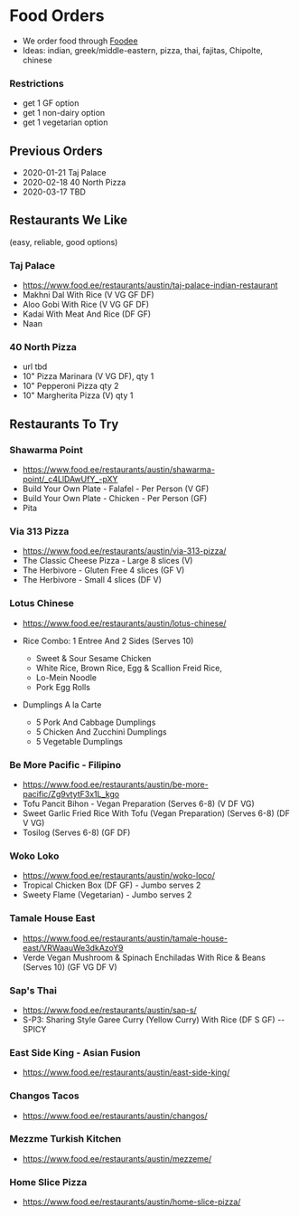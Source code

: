 # Food Orders
* We order food through [Foodee](https://www.food.ee/restaurants/austin/)
* Ideas: indian, greek/middle-eastern, pizza, thai, fajitas, Chipolte, chinese

### Restrictions
* get 1 GF option
* get 1 non-dairy option
* get 1 vegetarian option


## Previous Orders
* 2020-01-21 Taj Palace
* 2020-02-18 40 North Pizza
* 2020-03-17 TBD


## Restaurants We Like
(easy, reliable, good options)

### Taj Palace
* https://www.food.ee/restaurants/austin/taj-palace-indian-restaurant
* Makhni Dal With Rice (V VG GF DF)
* Aloo Gobi With Rice (V VG GF DF)
* Kadai With Meat And Rice (DF GF)
* Naan


### 40 North Pizza
* url tbd
* 10" Pizza Marinara (V VG DF), qty 1
* 10" Pepperoni Pizza qty 2
* 10" Margherita Pizza (V) qty 1



## Restaurants To Try

### Shawarma Point
* https://www.food.ee/restaurants/austin/shawarma-point/_c4LlDAwUfY_-pXY
* Build Your Own Plate - Falafel - Per Person (V GF)
* Build Your Own Plate - Chicken - Per Person (GF)
* Pita

### Via 313 Pizza
* https://www.food.ee/restaurants/austin/via-313-pizza/
* The Classic Cheese Pizza - Large 8 slices (V)
* The Herbivore - Gluten Free 4 slices (GF V)
* The Herbivore - Small 4 slices (DF V)


### Lotus Chinese
* https://www.food.ee/restaurants/austin/lotus-chinese/
* Rice Combo: 1 Entree And 2 Sides (Serves 10)
  * Sweet & Sour Sesame Chicken
  * White Rice, Brown Rice, Egg & Scallion Freid Rice,
  * Lo-Mein Noodle
  * Pork Egg Rolls

* Dumplings A la Carte
  * 5 Pork And Cabbage Dumplings
  * 5 Chicken And Zucchini Dumplings
  * 5 Vegetable Dumplings


### Be More Pacific - Filipino
* https://www.food.ee/restaurants/austin/be-more-pacific/Zg9vtytF3x1L_kgo
* Tofu Pancit Bihon - Vegan Preparation (Serves 6-8) (V DF VG)
* Sweet Garlic Fried Rice With Tofu (Vegan Preparation) (Serves 6-8) (DF V VG)
* Tosilog (Serves 6-8) (GF DF)


### Woko Loko
* https://www.food.ee/restaurants/austin/woko-loco/
* Tropical Chicken Box (DF GF) - Jumbo serves 2
* Sweety Flame (Vegetarian) - Jumbo serves 2


### Tamale House East
* https://www.food.ee/restaurants/austin/tamale-house-east/VRWaauWe3dkAzoY9
* Verde Vegan Mushroom & Spinach Enchiladas With Rice & Beans (Serves 10) (GF VG DF V)

### Sap's Thai
* https://www.food.ee/restaurants/austin/sap-s/
* S-P3: Sharing Style Garee Curry (Yellow Curry) With Rice (DF S GF) -- SPICY

### East Side King - Asian Fusion
* https://www.food.ee/restaurants/austin/east-side-king/

### Changos Tacos
* https://www.food.ee/restaurants/austin/changos/

### Mezzme Turkish Kitchen
* https://www.food.ee/restaurants/austin/mezzeme/

### Home Slice Pizza
* https://www.food.ee/restaurants/austin/home-slice-pizza/
